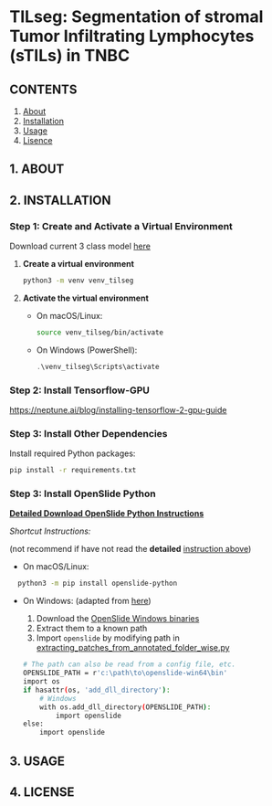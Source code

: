 # TILseg: Segmentation of stromal Tumor Infiltrating Lymphocytes (sTILs) in TNBC

## CONTENTS
1. [About](#about)
2. [Installation](#installation)
3. [Usage](#usage)
4. [Lisence](#license)

## 1. ABOUT


## 2. INSTALLATION
### Step 1: Create and Activate a Virtual Environment

Download current 3 class model [here](https://uwnetid-my.sharepoint.com/:u:/g/personal/bkha_uw_edu/EZltGcMIdEZGjZC9F6bkqIwBG9ZGyrnKOl0CMH1oIi1m3Q?e=hY63Hn)

1. **Create a virtual environment**  
   ```bash
   python3 -m venv venv_tilseg
   ```

2. **Activate the virtual environment**  
   - On macOS/Linux:  
     ```bash
     source venv_tilseg/bin/activate
     ```
   - On Windows (PowerShell):  
     ```powershell
     .\venv_tilseg\Scripts\activate
     ```

### Step 2: Install Tensorflow-GPU
https://neptune.ai/blog/installing-tensorflow-2-gpu-guide

### Step 3: Install Other Dependencies

Install required Python packages:  
```bash
pip install -r requirements.txt
```

### Step 3: Install OpenSlide Python

[**Detailed Download OpenSlide Python Instructions**](https://openslide.org/api/python/#installing)

*Shortcut Instructions:*

(not recommend if have not read the **detailed** [instruction above](https://openslide.org/api/python/#installing))
- On macOS/Linux:
```bash
  python3 -m pip install openslide-python
```
- On Windows: (adapted from [here](https://openslide.org/api/python/#installing))
    1. Download the [OpenSlide Windows binaries](https://openslide.org/download/#binaries)
    2. Extract them to a known path
    3. Import `openslide` by modifying path in [extracting_patches_from_annotated_folder_wise.py](tilseg2/extracting_patches_from_annotated_folder_wise.py)

    ```bash
    # The path can also be read from a config file, etc.
    OPENSLIDE_PATH = r'c:\path\to\openslide-win64\bin'
    import os
    if hasattr(os, 'add_dll_directory'):
        # Windows
        with os.add_dll_directory(OPENSLIDE_PATH):
            import openslide
    else:
        import openslide
    ```

## 3. USAGE


## 4. LICENSE



